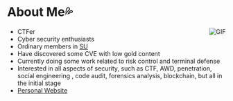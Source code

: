 # About Me💦

<img align="right" alt="GIF" src="https://fushuling.com/wp-content/uploads/2022/12/QQ图片20221206160128.gif" />

- CTFer
- Cyber security enthusiasts
- Ordinary members in [SU](https://su-team.cn/about/)
- Have discovered some CVE with low gold content
- Currently doing some work related to risk control and terminal defense
- Interested in all aspects of security, such as CTF, AWD, penetration, social engineering , code audit, forensics analysis, blockchain, but all in the initial stage
- [Personal Website](https://fushuling.com/) 
